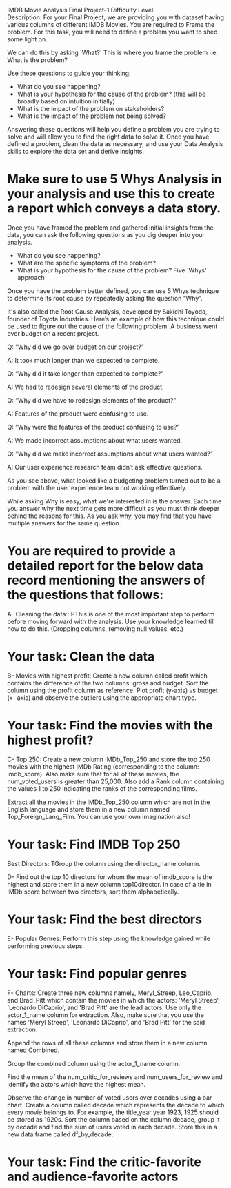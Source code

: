 IMDB Movie Analysis
Final Project-1
Difficulty Level:     
Description:
For your Final Project, we are providing you with dataset having various columns of different IMDB Movies. You are required to Frame the problem. For this task, you will need to define a problem you want to shed some light on.

We can do this by asking 'What?' This is where you frame the problem i.e. What is the problem?

Use these questions to guide your thinking:

* What do you see happening?
* What is your hypothesis for the cause of the problem? (this will be broadly based on intuition initially)
* What is the impact of the problem on stakeholders?
* What is the impact of the problem not being solved?

Answering these questions will help you define a problem you are trying to solve and will allow you to find the right data to solve it.
Once you have defined a problem, clean the data as necessary, and use your Data Analysis skills to explore the data set and derive insights.

# Make sure to use 5 Whys Analysis in your analysis and use this to create a report which conveys a data story.

Once you have framed the problem and gathered initial insights from the data, you can ask the following questions as you dig deeper into your analysis.

* What do you see happening?
* What are the specific symptoms of the problem?
* What is your hypothesis for the cause of the problem?
Five 'Whys' approach

Once you have the problem better defined, you can use 5 Whys technique to determine its root cause by repeatedly asking the question “Why”.

It's also called the Root Cause Analysis, developed by Sakichi Toyoda, founder of Toyota Industries. Here’s an example of how this technique could be used to figure out the cause of the following problem: A business went over budget on a recent project.

Q: “Why did we go over budget on our project?”

A: It took much longer than we expected to complete.

Q: “Why did it take longer than expected to complete?”

A: We had to redesign several elements of the product.

Q: “Why did we have to redesign elements of the product?”

A: Features of the product were confusing to use.

Q: “Why were the features of the product confusing to use?”

A: We made incorrect assumptions about what users wanted.

Q: “Why did we make incorrect assumptions about what users wanted?”

A: Our user experience research team didn’t ask effective questions.

As you see above, what looked like a budgeting problem turned out to be a problem with the user experience team not working effectively.

While asking Why is easy, what we're interested in is the answer. Each time you answer why the next time gets more difficult as you must think deeper behind the reasons for this. As you ask why, you may find that you have multiple answers for the same question.

# You are required to provide a detailed report for the below data record mentioning the answers of the questions that follows:

A- Cleaning the data:: PThis is one of the most important step to perform before moving forward with the analysis. Use your knowledge learned till now to do this. (Dropping columns, removing null values, etc.)
# Your task: Clean the data
B- Movies with highest profit: Create a new column called profit which contains the difference of the two columns: gross and budget. Sort the column using the profit column as reference. Plot profit (y-axis) vs budget (x- axis) and observe the outliers using the appropriate chart type.
# Your task: Find the movies with the highest profit?
C- Top 250: Create a new column IMDb_Top_250 and store the top 250 movies with the highest IMDb Rating (corresponding to the column: imdb_score). Also make sure that for all of these movies, the num_voted_users is greater than 25,000. Also add a Rank column containing the values 1 to 250 indicating the ranks of the corresponding films.

Extract all the movies in the IMDb_Top_250 column which are not in the English language and store them in a new column named Top_Foreign_Lang_Film. You can use your own imagination also!
# Your task: Find IMDB Top 250
Best Directors: TGroup the column using the director_name column.

D- Find out the top 10 directors for whom the mean of imdb_score is the highest and store them in a new column top10director. In case of a tie in IMDb score between two directors, sort them alphabetically.
# Your task: Find the best directors
E- Popular Genres: Perform this step using the knowledge gained while performing previous steps.
# Your task: Find popular genres
F- Charts: Create three new columns namely, Meryl_Streep, Leo_Caprio, and Brad_Pitt which contain the movies in which the actors: 'Meryl Streep', 'Leonardo DiCaprio', and 'Brad Pitt' are the lead actors. Use only the actor_1_name column for extraction. Also, make sure that you use the names 'Meryl Streep', 'Leonardo DiCaprio', and 'Brad Pitt' for the said extraction.

Append the rows of all these columns and store them in a new column named Combined.

Group the combined column using the actor_1_name column.

Find the mean of the num_critic_for_reviews and num_users_for_review and identify the actors which have the highest mean.

Observe the change in number of voted users over decades using a bar chart. Create a column called decade which represents the decade to which every movie belongs to. For example, the title_year year 1923, 1925 should be stored as 1920s. Sort the column based on the column decade, group it by decade and find the sum of users voted in each decade. Store this in a new data frame called df_by_decade.


# Your task: Find the critic-favorite and audience-favorite actors
